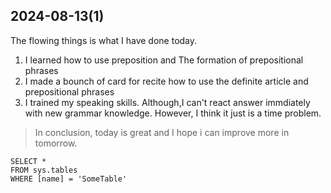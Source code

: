 ## 2024-08-13(1)

The flowing things is what I have done today.
1. I learned how to use preposition and The formation of prepositional phrases
2. I made a bounch of card for recite how to use the definite article and  prepositional phrases
3. I trained my speaking skills. Although,I can't react answer immdiately with new grammar knowledge. However, I think it just is a time problem.
   
> In conclusion, today is great and I hope i can improve more in tomorrow.  


 ```tsql
 SELECT *
 FROM sys.tables
 WHERE [name] = 'SomeTable'
 ```
